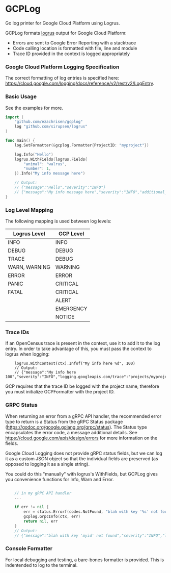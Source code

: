 # GCPLog

Go log printer for Google Cloud Platform using Logrus.

GCPLog formats [logrus](https://github.com/sirupsen/logrus) output for Google Cloud Platform:
- Errors are sent to Google Error Reporting with a stacktrace
- Code calling location is formatted with file, line and module
- Trace ID provided in the context is logged appropriately

### Google Cloud Platform Logging Specification
The correct formatting of log entries is specified here: https://cloud.google.com/logging/docs/reference/v2/rest/v2/LogEntry.


### Basic Usage

See the examples for more.

```go 
import (
	"github.com/ezachrisen/gcplog"
	log "github.com/sirupsen/logrus"
)

func main() {
	log.SetFormatter(&gcplog.Formatter{ProjectID: "myproject"})

	log.Info("Hello")
	logrus.WithFields(logrus.Fields{
		"animal": "walrus",
		"number": 1,
	}).Info("My info message here")

	// Output:
	// {"message":"Hello","severity":"INFO"}
	// {"message":"My info message here","severity":"INFO","additional_info":{"animal":"walrus","number":1}}
}
```


### Log Level Mapping

The following mapping is used between log levels:

| Logrus Level | GCP Level |
| --- | --- |
| INFO | INFO |
| DEBUG | DEBUG |
| TRACE | DEBUG |
| WARN, WARNING | WARNING |
| ERROR | ERROR |
| PANIC | CRITICAL |
| FATAL | CRITICAL |
|  | ALERT |
|  | EMERGENCY |
|  | NOTICE |

### Trace IDs

If an OpenCensus trace is present in the context, use it to add it to the log entry. In order to take advantage of this, you must pass the context to logrus when logging:

```
	logrus.WithContext(ctx).Infof("My info here %d", 100)
	// Output:
	// {"message":"My info here 100","severity":"INFO","logging.googleapis.com/trace":"projects/myproject/traces/31323334353637383961626364656667"}
```

GCP requires that the trace ID be logged with the project name, therefore you must initialize GCPFormatter with the project ID. 


### GRPC Status
When returning an error from a gRPC API handler, the recommended error type to return is a Status from the gRPC Status package (https://godoc.org/google.golang.org/grpc/status). The Status type encapsulates the error code, a message additional details. See https://cloud.google.com/apis/design/errors for more information on the fields. 

Google Cloud Logging does not provide gRPC status fields, but we can log it as a custom JSON object so that the individual fields are preserved (as opposed to logging it as a single string). 

You could do this "manually" with logrus's WithFields, but GCPLog gives you convenience functions for Info, Warn and Error. 

```go

	// in my gRPC API handler
	... 

	if err != nil {
		err = status.Errorf(codes.NotFound, "blah with key '%s' not found: %v", "myid", err)
		gcplog.GrpcInfo(ctx, err)
		return nil, err
	}
	// Output:
	// {"message":"blah with key 'myid' not found","severity":"INFO","logging.googleapis.com/trace":"projects/myproject/traces/31323334353637383961626364656667","grpc":{"code":"NotFound","message":"blah with key 'myid' not found"}}

```

### Console Formatter
For local debugging and testing, a bare-bones formatter is provided. This is indentended to log to the terminal. 